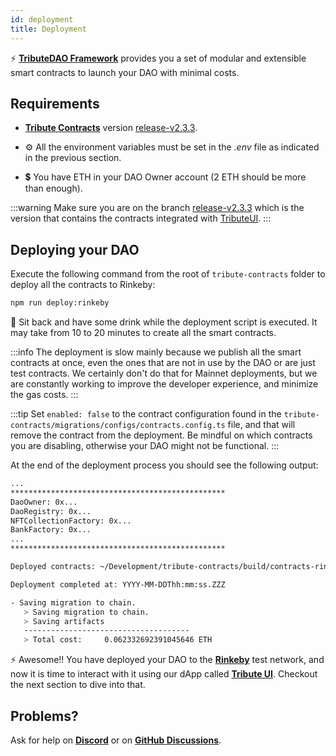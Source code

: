 ```yaml
---
id: deployment
title: Deployment
---
```


⚡️ **[TributeDAO Framework](https://github.com/openlawteam/tribute-contracts)** provides you a set of modular and extensible smart contracts to launch your DAO with minimal costs.

## Requirements

- **[Tribute Contracts](https://github.com/openlawteam/tribute-contracts/tree/release-v2.3.3)** version [release-v2.3.3](https://github.com/openlawteam/tribute-contracts/tree/release-v2.3.3).
- ⚙️ All the environment variables must be set in the _.env_ file as indicated in the previous section.

- 💲 You have ETH in your DAO Owner account (2 ETH should be more than enough).

:::warning
Make sure you are on the branch [release-v2.3.3](https://github.com/openlawteam/tribute-contracts/tree/release-v2.3.3) which is the version that contains the contracts integrated with [TributeUI](https://github.com/openlawteam/tribute-ui).
:::

## Deploying your DAO

Execute the following command from the root of `tribute-contracts` folder to deploy all the contracts to Rinkeby:

```bash
npm run deploy:rinkeby
```

🍺 Sit back and have some drink while the deployment script is executed. It may take from 10 to 20 minutes to create all the smart contracts.

:::info
The deployment is slow mainly because we publish all the smart contracts at once, even the ones that are not in use by the DAO or are just test contracts. We certainly don't do that for Mainnet deployments, but we are constantly working to improve the developer experience, and minimize the gas costs.
:::

:::tip
Set `enabled: false` to the contract configuration found in the `tribute-contracts/migrations/configs/contracts.config.ts` file, and that will remove the contract from the deployment. Be mindful on which contracts you are disabling, otherwise your DAO might not be functional.
:::

At the end of the deployment process you should see the following output:

```bash
...
************************************************
DaoOwner: 0x...
DaoRegistry: 0x...
NFTCollectionFactory: 0x...
BankFactory: 0x...
...
************************************************

Deployed contracts: ~/Development/tribute-contracts/build/contracts-rinkeby-YYYY-MM-DDThh:mm:ss.ZZZ.json

Deployment completed at: YYYY-MM-DDThh:mm:ss.ZZZ

- Saving migration to chain.
   > Saving migration to chain.
   > Saving artifacts
   -------------------------------------
   > Total cost:     0.062332692391045646 ETH
```

⚡️ Awesome!! You have deployed your DAO to the **[Rinkeby](https://rinkeby.etherscan.io/)** test network, and now it is time to interact with it using our dApp called **[Tribute UI](https://github.com/openlawteam/tribute-ui)**. Checkout the next section to dive into that.

## Problems?

Ask for help on **[Discord](https://discord.gg/xXMA2DYqNf)** or on **[GitHub Discussions](https://github.com/openlawteam/tribute-contracts/discussions/new)**.
